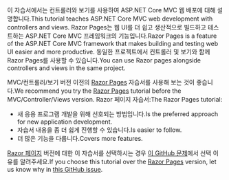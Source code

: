 <span data-ttu-id="30dc6-101">이 자습서에서는 컨트롤러와 보기를 사용하여 ASP.NET Core MVC 웹 배포에 대해 설명합니다.</span><span class="sxs-lookup"><span data-stu-id="30dc6-101">This tutorial teaches ASP.NET Core MVC web development with controllers and views.</span></span> <span data-ttu-id="30dc6-102">Razor Pages는 웹 UI를 더 쉽고 생산적으로 빌드하고 테스트하는 ASP.NET Core MVC 프레임워크의 기능입니다.</span><span class="sxs-lookup"><span data-stu-id="30dc6-102">Razor Pages is a feature of the ASP.NET Core MVC framework that makes building and testing web UI easier and more productive.</span></span> <span data-ttu-id="30dc6-103">동일한 프로젝트에서 컨트롤러 및 보기와 함께 Razor Pages를 사용할 수 있습니다.</span><span class="sxs-lookup"><span data-stu-id="30dc6-103">You can use Razor pages alongside controllers and views in the same project.</span></span>

<span data-ttu-id="30dc6-104">MVC/컨트롤러/보기 버전 이전의 [Razor Pages](xref:tutorials/razor-pages/razor-pages-start) 자습서를 사용해 보는 것이 좋습니다.</span><span class="sxs-lookup"><span data-stu-id="30dc6-104">We recommend you try the [Razor Pages](xref:tutorials/razor-pages/razor-pages-start) tutorial before the MVC/Controller/Views version.</span></span> <span data-ttu-id="30dc6-105">Razor 페이지 자습서:</span><span class="sxs-lookup"><span data-stu-id="30dc6-105">The Razor Pages tutorial:</span></span>

* <span data-ttu-id="30dc6-106">새 응용 프로그램 개발을 위해 선호되는 방법입니다.</span><span class="sxs-lookup"><span data-stu-id="30dc6-106">Is the preferred approach for new application development.</span></span>
* <span data-ttu-id="30dc6-107">자습서 내용을 좀 더 쉽게 진행할 수 있습니다.</span><span class="sxs-lookup"><span data-stu-id="30dc6-107">Is easier to follow.</span></span>
* <span data-ttu-id="30dc6-108">더 많은 기능을 다룹니다.</span><span class="sxs-lookup"><span data-stu-id="30dc6-108">Covers more features.</span></span>

<span data-ttu-id="30dc6-109">[Razor 페이지](xref:tutorials/razor-pages/razor-pages-start) 버전에 대한 이 자습서를 선택하시는 경우 [이 GitHub 문제](https://github.com/aspnet/Docs/issues/6146)에서 선택 이유를 알려주세요.</span><span class="sxs-lookup"><span data-stu-id="30dc6-109">If you choose this tutorial over the [Razor Pages](xref:tutorials/razor-pages/razor-pages-start) version, let us know why in [this GitHub issue](https://github.com/aspnet/Docs/issues/6146).</span></span>
